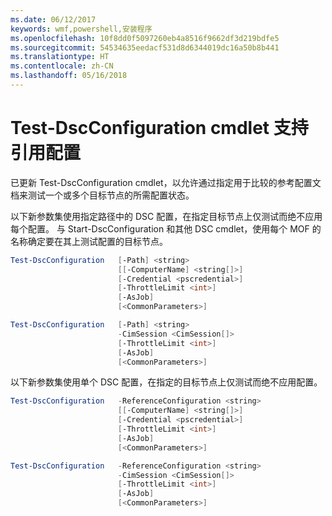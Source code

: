 ```yaml
---
ms.date: 06/12/2017
keywords: wmf,powershell,安装程序
ms.openlocfilehash: 10f8dd0f5097260eb4a8516f9662df3d219bdfe5
ms.sourcegitcommit: 54534635eedacf531d8d6344019dc16a50b8b441
ms.translationtype: HT
ms.contentlocale: zh-CN
ms.lasthandoff: 05/16/2018
---
```

# <a name="test-dscconfiguration-cmdlet-supports-reference-configurations"></a>Test-DscConfiguration cmdlet 支持引用配置

已更新 Test-DscConfiguration cmdlet，以允许通过指定用于比较的参考配置文档来测试一个或多个目标节点的所需配置状态。

以下新参数集使用指定路径中的 DSC 配置，在指定目标节点上仅测试而绝不应用每个配置。 与 Start-DscConfiguration 和其他 DSC cmdlet，使用每个 MOF 的名称确定要在其上测试配置的目标节点。

```powershell
Test-DscConfiguration   [-Path] <string>
                        [[-ComputerName] <string[]>]
                        [-Credential <pscredential>]
                        [-ThrottleLimit <int>]
                        [-AsJob]
                        [<CommonParameters>]

Test-DscConfiguration   [-Path] <string>
                        -CimSession <CimSession[]>
                        [-ThrottleLimit <int>]
                        [-AsJob]
                        [<CommonParameters>]
```

以下新参数集使用单个 DSC 配置，在指定的目标节点上仅测试而绝不应用配置。

```powershell
Test-DscConfiguration   -ReferenceConfiguration <string>
                        [[-ComputerName] <string[]>]
                        [-Credential <pscredential>]
                        [-ThrottleLimit <int>]
                        [-AsJob]
                        [<CommonParameters>]

Test-DscConfiguration   -ReferenceConfiguration <string>
                        -CimSession <CimSession[]>
                        [-ThrottleLimit <int>]
                        [-AsJob]
                        [<CommonParameters>]
```
